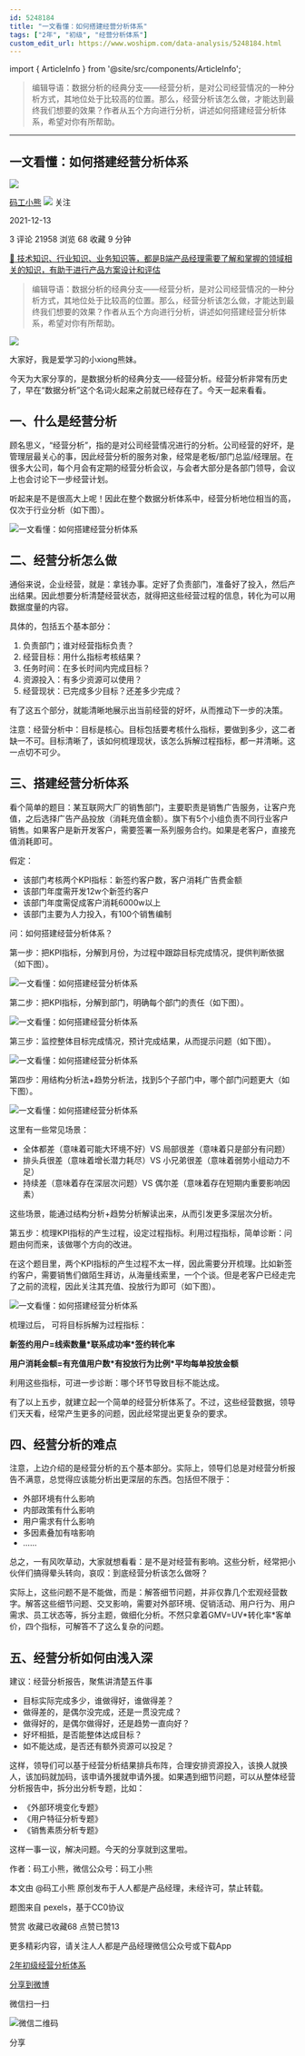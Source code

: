 ```yaml
---
id: 5248184
title: "一文看懂：如何搭建经营分析体系"
tags: ["2年", "初级", "经营分析体系"]
custom_edit_url: https://www.woshipm.com/data-analysis/5248184.html
---
```

import { ArticleInfo } from '@site/src/components/ArticleInfo';

<ArticleInfo
    author="码工小熊"
    authorLink="https://www.woshipm.com/u/1285820"
    published="2021-12-13"
    views={21958}
    comments={3}
    collects={68}
/>

> 编辑导语：数据分析的经典分支——经营分析，是对公司经营情况的一种分析方式，其地位处于比较高的位置。那么，经营分析该怎么做，才能达到最终我们想要的效果？作者从五个方向进行分析，讲述如何搭建经营分析体系，希望对你有所帮助。

---

## 一文看懂：如何搭建经营分析体系

[![](https://static.woshipm.com/APP_U_202106_20210620005424_1343.jpeg?imageView2/1/w/72/h/72/q/100)](https://www.woshipm.com/u/1285820)

[码工小熊](https://www.woshipm.com/u/1285820) ![](https://static.woshipm.com/tag/1101_1@2x.png) 关注

2021-12-13

3 评论 21958 浏览 68 收藏 9 分钟

[🔗 技术知识、行业知识、业务知识等，都是B端产品经理需要了解和掌握的领域相关的知识，有助于进行产品方案设计和评估](https://ke.qidianla.com/courses/bcpm)

> 编辑导语：数据分析的经典分支——经营分析，是对公司经营情况的一种分析方式，其地位处于比较高的位置。那么，经营分析该怎么做，才能达到最终我们想要的效果？作者从五个方向进行分析，讲述如何搭建经营分析体系，希望对你有所帮助。

![](https://image.woshipm.com/wp-files/2021/12/3TBXiavTag1l6J0NJsXa.jpg)

大家好，我是爱学习的小xiong熊妹。

今天为大家分享的，是数据分析的经典分支——经营分析。经营分析非常有历史了，早在“数据分析”这个名词火起来之前就已经存在了。今天一起来看看。

## 一、什么是经营分析

顾名思义，“经营分析”，指的是对公司经营情况进行的分析。公司经营的好坏，是管理层最关心的事，因此经营分析的服务对象，经常是老板/部门总监/经理层。在很多大公司，每个月会有定期的经营分析会议，与会者大部分是各部门领导，会议上也会讨论下一步经营计划。

听起来是不是很高大上呢！因此在整个数据分析体系中，经营分析地位相当的高，仅次于行业分析（如下图）。

![一文看懂：如何搭建经营分析体系](https://image.woshipm.com/wp-files/2021/12/54m7H2AV83xV5R5PGPez.png)

## 二、经营分析怎么做

通俗来说，企业经营，就是：拿钱办事。定好了负责部门，准备好了投入，然后产出结果。因此想要分析清楚经营状态，就得把这些经营过程的信息，转化为可以用数据度量的内容。

具体的，包括五个基本部分：

1.  负责部门；谁对经营指标负责？
2.  经营目标：用什么指标考核结果？
3.  任务时间：在多长时间内完成目标？
4.  资源投入：有多少资源可以使用？
5.  经营现状：已完成多少目标？还差多少完成？

有了这五个部分，就能清晰地展示出当前经营的好坏，从而推动下一步的决策。

注意：经营分析中：目标是核心。目标包括要考核什么指标，要做到多少，这二者缺一不可。目标清晰了，该如何梳理现状，该怎么拆解过程指标，都一并清晰。这一点切不可少。

## 三、搭建经营分析体系

看个简单的题目：某互联网大厂的销售部门，主要职责是销售广告服务，让客户充值，之后选择广告产品投放（消耗充值金额）。旗下有5个小组负责不同行业客户销售。如果客户是新开发客户，需要签署一系列服务合约。如果是老客户，直接充值消耗即可。

假定：

*   该部门考核两个KPI指标：新签约客户数，客户消耗广告费金额
*   该部门年度需开发12w个新签约客户
*   该部门年度需促成客户消耗6000w以上
*   该部门主要为人力投入，有100个销售编制

问：如何搭建经营分析体系？

第一步：把KPI指标，分解到月份，为过程中跟踪目标完成情况，提供判断依据（如下图）。

![一文看懂：如何搭建经营分析体系](https://image.woshipm.com/wp-files/2021/12/CKVqKlVeAcxBlSemxFVA.png)

第二步：把KPI指标，分解到部门，明确每个部门的责任（如下图）。

![一文看懂：如何搭建经营分析体系](https://image.woshipm.com/wp-files/2021/12/7dDObIkZNVMB0Nb5MA14.png)

第三步：监控整体目标完成情况，预计完成结果，从而提示问题（如下图）。

![一文看懂：如何搭建经营分析体系](https://image.woshipm.com/wp-files/2021/12/gYsoF2OddHeZ9dzPcb0y.png)

第四步：用结构分析法+趋势分析法，找到5个子部门中，哪个部门问题更大（如下图）。

![一文看懂：如何搭建经营分析体系](https://image.woshipm.com/wp-files/2021/12/vuLpOFw4LXSoICuckQG1.png)

这里有一些常见场景：

*   全体都差（意味着可能大环境不好）VS 局部很差（意味着只是部分有问题）
*   排头兵很差（意味着增长潜力耗尽）VS 小兄弟很差（意味着弱势小组动力不足）
*   持续差（意味着存在深层次问题）VS 偶尔差（意味着存在短期内重要影响因素）

这些场景，能通过结构分析+趋势分析解读出来，从而引发更多深层次分析。

第五步：梳理KPI指标的产生过程，设定过程指标。利用过程指标，简单诊断：问题由何而来，该做哪个方向的改进。

在这个题目里，两个KPI指标的产生过程不太一样，因此需要分开梳理。比如新签约客户，需要销售们做陌生拜访，从海量线索里，一个个谈。但是老客户已经走完了之前的流程，因此关注其充值、投放行为即可（如下图）。

![一文看懂：如何搭建经营分析体系](https://image.woshipm.com/wp-files/2021/12/X9r2GPe2WAZoz15R6bgs.png)

梳理过后， 可将目标拆解为过程指标：

**新签约用户=线索数量\*联系成功率\*签约转化率**

**用户消耗金额=有充值用户数\*有投放行为比例\*平均每单投放金额**

利用这些指标，可进一步诊断：哪个环节导致目标不能达成。

有了以上五步，就建立起一个简单的经营分析体系了。不过，这些经营数据，领导们天天看，经常产生更多的问题，因此经常提出更复杂的要求。

## 四、经营分析的难点

注意，上边介绍的是经营分析的五个基本部分。实际上，领导们总是对经营分析报告不满意，总觉得应该能分析出更深层的东西。包括但不限于：

*   外部环境有什么影响
*   内部政策有什么影响
*   用户需求有什么影响
*   多因素叠加有啥影响
*   ……

总之，一有风吹草动，大家就想看看：是不是对经营有影响。这些分析，经常把小伙伴们搞得晕头转向，哀叹：到底经营分析该怎么做呀？

实际上，这些问题不是不能做，而是：解答细节问题，并非仅靠几个宏观经营数字。解答这些细节问题、交叉影响，需要对外部环境、促销活动、用户行为、用户需求、员工状态等，拆分主题，做细化分析。不然只拿着GMV=UV\*转化率\*客单价，四个指标，可解答不了这么复杂的问题。

## 五、经营分析如何由浅入深

建议：经营分析报告，聚焦讲清楚五件事

*   目标实际完成多少，谁做得好，谁做得差？
*   做得差的，是偶尔没完成，还是一贯没完成？
*   做得好的，是偶尔做得好，还是趋势一直向好？
*   好坏相抵，是否能整体达成目标？
*   如不能达成，是否还有额外资源可以投足？

这样，领导们可以基于经营分析结果排兵布阵，合理安排资源投入，该换人就换人，该加码就加码，该申请外援就申请外援。如果遇到细节问题，可以从整体经营分析报告中，拆分出分析专题，比如：

*   《外部环境变化专题》
*   《用户特征分析专题》
*   《销售素质分析专题》

这样一事一议，解决问题。今天的分享就到这里啦。

作者：码工小熊，微信公众号：码工小熊

本文由 @码工小熊 原创发布于人人都是产品经理，未经许可，禁止转载。

题图来自 pexels，基于CC0协议

赞赏 收藏已收藏68 点赞已赞13

更多精彩内容，请关注人人都是产品经理微信公众号或下载App

[2年](https://www.woshipm.com/tag/2%e5%b9%b4)[初级](https://www.woshipm.com/tag/%e5%88%9d%e7%ba%a7)[经营分析体系](https://www.woshipm.com/tag/%e7%bb%8f%e8%90%a5%e5%88%86%e6%9e%90%e4%bd%93%e7%b3%bb)

[分享到微博](https://service.weibo.com/share/share.php?appkey=2775287854&title=一文看懂：如何搭建经营分析体系&url=https://www.woshipm.com/data-analysis/5248184.html&pic=https://image.woshipm.com/wp-files/2021/12/3TBXiavTag1l6J0NJsXa.jpg)

微信扫一扫

![微信二维码](https://api.pwmqr.com/qrcode/create/?url=https://www.woshipm.com/data-analysis/5248184.html)

分享